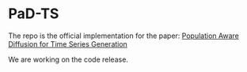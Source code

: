 # PaD-TS

The repo is the official implementation for the paper: [Population Aware Diffusion for Time Series Generation](https://github.com/wmd3i/PaD-TS)

We are working on the code release.
